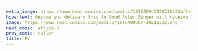 ```yaml
---
extra_image: https://www.smbc-comics.com/comics/161640943920210322after.png
hovertext: Anyone who delivers this to Good Peter Singer will receive 10 Utils immediately.
image: https://www.smbc-comics.com/comics/1616409367-20210322.png
next_comic: ethics-3
prev_comic: taller
title: EV
---
```



